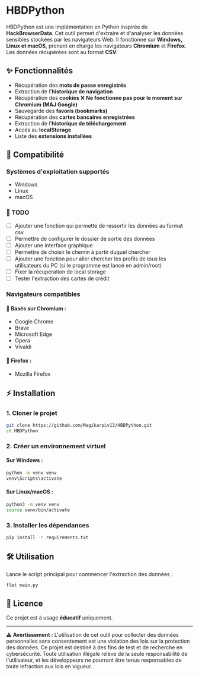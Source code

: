# HBDPython

HBDPython est une implémentation en Python inspirée de **HackBrowserData**. Cet outil permet d'extraire et d'analyser les données sensibles stockées par les navigateurs Web. Il fonctionne sur **Windows, Linux et macOS**, prenant en charge les navigateurs **Chromium** et **Firefox**. Les données récupérées sont au format **CSV**.

## ✨ Fonctionnalités
- Récupération des **mots de passe enregistrés**
- Extraction de l'**historique de navigation**
- Récupération des **cookies** ❌ **Ne fonctionne pas pour le moment sur Chromium (MAJ Google)**
- Sauvegarde des **favoris (bookmarks)**
- Récupération des **cartes bancaires enregistrées**
- Extraction de l'**historique de téléchargement**
- Accès au **localStorage**
- Liste des **extensions installées**

## 🚀 Compatibilité
### **Systèmes d'exploitation supportés**
- Windows
- Linux
- macOS

### 📝 TODO
- [ ] Ajouter une fonction qui permette de ressortir les données au format csv
- [ ] Permettre de configurer le dossier de sortie des données
- [ ] Ajouter une interface graphique
- [ ] Permettre de choisir le chemin à partir duquel chercher
- [ ] Ajouter une fonction pour aller chercher les profils de tous les utilisateurs du PC (si le programme est lancé en admin/root)
- [ ] Fixer la récupération de local storage
- [ ] Tester l'extraction des cartes de crédit

### **Navigateurs compatibles**
#### 🦄 Basés sur Chromium :
- Google Chrome
- Brave
- Microsoft Edge
- Opera
- Vivaldi

#### 🧠 Firefox :
- Mozilla Firefox

## ⚡ Installation

### 1. Cloner le projet
```bash
git clone https://github.com/MagikarpLv13/HBDPython.git
cd HBDPython
```

### 2. Créer un environnement virtuel
#### Sur Windows :
```bash
python -m venv venv
venv\Scripts\activate
```
#### Sur Linux/macOS :
```bash
python3 -m venv venv
source venv/bin/activate
```

### 3. Installer les dépendances
```bash
pip install -r requirements.txt
```

## 🛠️ Utilisation
Lance le script principal pour commencer l'extraction des données :
```bash
flet main.py
```

## 📘 Licence
Ce projet est à usage **éducatif** uniquement.

---

⚠ **Avertissement :** L'utilisation de cet outil pour collecter des données personnelles sans consentement est une violation des lois sur la protection des données. Ce projet est destiné à des fins de test et de recherche en cybersécurité. Toute utilisation illégale relève de la seule responsabilité de l'utilisateur, et les développeurs ne pourront être tenus responsables de toute infraction aux lois en vigueur.
